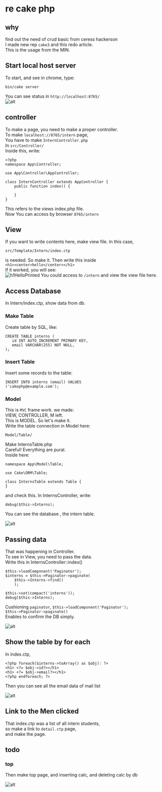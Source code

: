 # re cake php
## why
find out the need of crud basic from ceress hackerson  
I made new rep `cake3` and this redo article.  
This is the usage from the MIN.  
## Start local host server
To start, and see in chrome, type:  
```
bin/cake server
```
You can see status in `http://localhost:8765/`  
![alt](8765.png)
## controller
To make a page, you need to make a proper controller.  
To make `localhost://8765/intern` page,  
You have to make `InternController.php`  
In `src/Controller/`  
Inside this, write:
```
<?php
namespace App\Controller;

use App\Controller\AppController;

class InternController extends AppController {
    public function index() {

    }
}
```
This refers to the views index.php file.  
Now You can access by browser `8765/intern`  
## View
If you want to write contents here, 
make view file. In this case,
```
src/Template/Intern/index.ctp
```
is needed. So make it. Then write this inside  
`<h1><center>hello</center></h1>`  
If it worked, you will see:  
![h1HelloPrinted](intern_hello.png)
You could access to `/intern` and 
view the view file here.  

## Access Database
In Intern/index.ctp, show data from db.
### Make Table
Create table by SQL, like:  
```
CREATE TABLE interns (
   id INT AUTO_INCREMENT PRIMARY KEY,
   email VARCHAR(255) NOT NULL,
);
```
### Insert Table
Insert some records to the table:  
```
INSERT INTO interns (email) VALUES
('cakephp@example.com');
```
### Model
This is `MVC` frame work. we made:  
VIEW, CONTROLLER, M left.  
This is MODEL. So let's make it.  
Write the table connection in Model here:  
```
Model/Table/
```
Make InternsTable.php  
Careful! Everything are pural.  
Inside here:  
```
namespace App\Model\Table;

use Cake\ORM\Table;

class InternsTable extends Table {
}
```
and check this. In InternsController, write:  
```
debug($this->Interns);
```
You can see the database , the intern table.  

![alt](intern_table.png)
## Passing data
That was happening in Controller.  
To see in View, you need to pass the data.  
Write this in InternsController::index()
```
$this->loadComponent('Paginator');
$interns = $this->Paginator->paginate(
    $this->Interns->find()
    );

$this->set(compact('interns'));
debug($this->Interns);

```
Cushioning `paginator`,
`$this->loadComponent('Paginator');`  
`$this->Paginator->paginate()`  
Enables to confirm the DB simply.  

![alt](intern_pass_data.png)

## Show the table by for each
In index.ctp,
```
<?php foreach($interns->toArray() as $obj): ?>
<h1> <?= $obj->id?></h1>
<h1> <?= $obj->email?></h1>
<?php endforeach; ?>

```
Then you can see all the email data of 
mail list 

![alt](intern_email_list.png)

## Link to the Men clicked
That index.ctp was a list of all intern students,  
so make a link to `detail.ctp` page,  
and make the page.  




## todo
### top

Then make top page, and inserting calc, 
and deleting calc by db

![alt](intern_top.jpeg)

